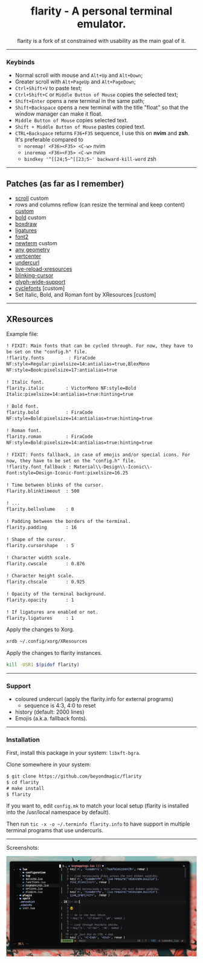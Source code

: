 <h1 align="center">flarity - A personal terminal emulator.</h1>

<p align="center">flarity is a fork of st constrained with usability as the main goal of it.</p>

---

### Keybinds

+ Normal scroll with mouse and `Alt+Up` and `Alt+Down`;
+ Greater scroll with `Alt+PageUp` and `Alt+PageDown`;
+ `Ctrl+Shift+V` to paste text;
+ `Ctrl+Shift+C` or `Middle Button of Mouse` copies the selected text;
+ `Shift+Enter` opens a new terminal in the same path;
+ `Shift+Backspace` opens a new terminal with the title "float" so that the window manager can make it float.
+ `Middle Button of Mouse` copies selected text.
+ `Shift + Middle Button of Mouse` pastes copied text.
+ `CTRL+Backspace` returns `F36+F35` sequence, I use this on **nvim** and **zsh**. It's preferable compared to 
	- `noremap! <F36><F35> <C-w>` nvim
	- `inoremap <F36><F35> <C-w>` nvim
	- `bindkey '^[[24;5~^[[23;5~' backward-kill-word` zsh

---

## Patches (as far as I remember)

+ [scroll](https://st.suckless.org/patches/scrollback/) custom
+ rows and columns reflow (can resize the terminal and keep content) [custom](https://github.com/BeyondMagic/st/blob/master/patches/columns-rows-reflow-st-unpatched.patch)
+ [bold](https://st.suckless.org/patches/bold-is-not-bright/) custom
+ [boxdraw](https://st.suckless.org/patches/boxdraw)
+ [ligatures](https://st.suckless.org/patches/ligatures/)
+ [font2](https://st.suckless.org/patches/font2/)
+ [newterm](https://st.suckless.org/patches/newterm/) custom
+ [any geometry](https://st.suckless.org/patches/anygeometry/)
+ [vertcenter](https://st.suckless.org/patches/vertcenter/)
+ [undercurl](https://st.suckless.org/patches/undercurl/)
+ [live-reload-xresources](https://github.com/gnotclub/xst/commit/c0ffcfbaf8af25468103dd92e0c7e83555e08c7a)
+ [blinking-cursor](https://st.suckless.org/patches/blinking_cursor/)
+ [glyph-wide-support](https://github.com/LukeSmithxyz/st/commit/e3b821dcb3511d60341dec35ee05a4a0abfef7f2)
+ [cyclefonts](https://st.suckless.org/patches/cyclefonts/) [custom]
+ Set Italic, Bold, and Roman font by XResources [custom]

---

## XResources

Example file:

```
! FIXIT: Main fonts that can be cycled through. For now, they have to be set on the "config.h" file.
!flarity.fonts         : FiraCode NF:style=Regular:pixelsize=14:antialias=true,BlexMono NF:style=Book:pixelsize=17:antialias=true

! Italic font.
flarity.italic        : VictorMono NF:style=Bold Italic:pixelsize=14:antialias=true:hinting=true

! Bold font.
flarity.bold          : FiraCode NF:style=Bold:pixelsize=14:antialias=true:hinting=true

! Roman font.
flarity.roman         : FiraCode NF:style=Bold:pixelsize=14:antialias=true:hinting=true

! FIXIT: Fonts fallback, in case of emojis and/or special icons. For now, they have to be set on the "config.h" file.
!flarity.font_fallback : Material\\-Design\\-Iconic\\-Font:style=Design-Iconic-Font:pixelsize=16.25

! Time between blinks of the cursor.
flarity.blinktimeout  : 500

! ...
flarity.bellvolume    : 0

! Padding between the borders of the terminal.
flarity.padding       : 16

! Shape of the curosr.
flarity.cursorshape   : 5

! Character width scale.
flarity.cwscale       : 0.876

! Character height scale.
flarity.chscale       : 0.925

! Opacity of the terminal background.
flarity.opacity       : 1

! If ligatures are enabled or not.
flarity.ligatures     : 1
```

Apply the changes to Xorg.

```bash
xrdb ~/.config/xorg/XResources
```

Apply the changes to flarity instances.

```bash
kill -USR1 $(pidof flarity)
```

---

### Support

+ coloured undercurl (apply the flarity.info for external programs)
	- sequence is 4:3, 4:0 to reset
+ history (default: 2000 lines)
+ Emojis (a.k.a. fallback fonts).

---

### Installation

First, install this package in your system: `libxft-bgra`.

Clone somewhere in your system:

```
$ git clone https://github.com/beyondmagic/flarity
$ cd flarity
# make install
$ flarity
```

If you want to, edit `config.mk` to match your local setup (flarity is installed into the /usr/local namespace by default).

Then run `tic -x -o ~/.terminfo flarity.info` to have support in multiple terminal programs that use undercurls.

---

Screenshots:

<img align="center" src="/.github/1.png">
